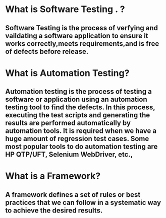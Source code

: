 # What is Software Testing . ?

## Software Testing is the process of verfying and vaildating a software application to ensure it works correctly,meets requirements,and is free of defects before release.

# What is Automation Testing?

## Automation testing is the process of testing a software or application using an automation testing tool to find the defects. In this process, executing the test scripts and generating the results are performed automatically by automation tools. It is required when we have a huge amount of regression test cases. Some most popular tools to do automation testing are HP QTP/UFT, Selenium WebDriver, etc.,

# What is a Framework?

## A framework defines a set of rules or best practices that we can follow in a systematic way to achieve the desired results. 